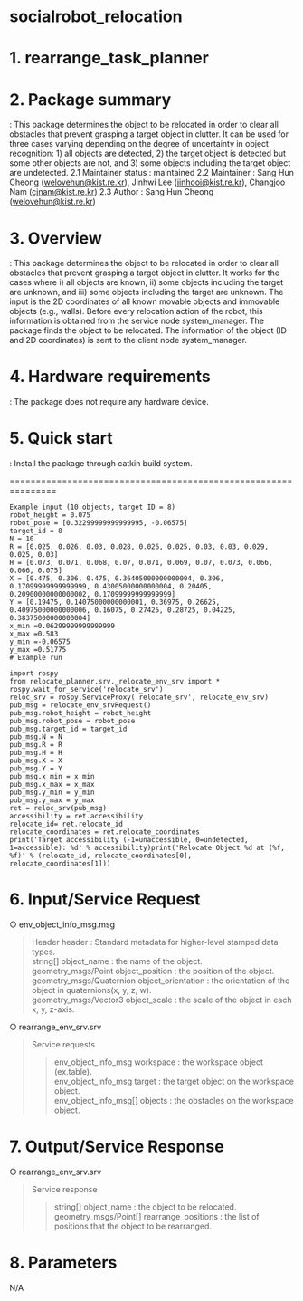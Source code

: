 # socialrobot_relocation

# 1. rearrange_task_planner

# 2. Package summary
: This package determines the object to be relocated in order to clear all obstacles that prevent grasping a target object in clutter. It can be used for three cases varying depending on the degree of uncertainty in object recognition: 1) all objects are detected, 2) the target object is detected but some other objects are not, and 3) some objects including the target object are undetected.
 2.1 Maintainer status : maintained
 2.2 Maintainer : Sang Hun Cheong (welovehun@kist.re.kr), Jinhwi Lee (jinhooi@kist.re.kr), Changjoo Nam (cjnam@kist.re.kr)
 2.3 Author : Sang Hun Cheong (welovehun@kist.re.kr)

# 3. Overview
 : This package determines the object to be relocated in order to clear all obstacles that prevent grasping a target object in clutter. It works for the cases where i) all objects are known, ii) some objects including the target are unknown, and iii) some objects including the target are unknown. The input is the 2D coordinates of all known movable objects and immovable objects (e.g., walls). Before every relocation action of the robot, this information is obtained from the service node system_manager. The package finds the object to be relocated. The information of the object (ID and 2D coordinates) is sent to the client node system_manager. 

# 4. Hardware requirements
 : The package does not require any hardware device.

# 5. Quick start 
 : Install the package through catkin build system. 

===============================================================
```
Example input (10 objects, target ID = 8)
robot_height = 0.075
robot_pose = [0.32299999999999995, -0.06575]
target_id = 8
N = 10
R = [0.025, 0.026, 0.03, 0.028, 0.026, 0.025, 0.03, 0.03, 0.029, 0.025, 0.03]
H = [0.073, 0.071, 0.068, 0.07, 0.071, 0.069, 0.07, 0.073, 0.066, 0.066, 0.075]
X = [0.475, 0.306, 0.475, 0.36405000000000004, 0.306, 0.17099999999999999, 0.43005000000000004, 0.20405, 0.20900000000000002, 0.17099999999999999]
Y = [0.19475, 0.14075000000000001, 0.36975, 0.26625, 0.40975000000000006, 0.16075, 0.27425, 0.28725, 0.04225, 0.38375000000000004]
x_min =0.06299999999999999
x_max =0.583
y_min =-0.06575
y_max =0.51775
# Example run
```
```
import rospy
from relocate_planner.srv._relocate_env_srv import *
rospy.wait_for_service('relocate_srv')
reloc_srv = rospy.ServiceProxy('relocate_srv', relocate_env_srv)
pub_msg = relocate_env_srvRequest()
pub_msg.robot_height = robot_height
pub_msg.robot_pose = robot_pose
pub_msg.target_id = target_id
pub_msg.N = N
pub_msg.R = R
pub_msg.H = H
pub_msg.X = X
pub_msg.Y = Y
pub_msg.x_min = x_min
pub_msg.x_max = x_max
pub_msg.y_min = y_min
pub_msg.y_max = y_max
ret = reloc_srv(pub_msg)
accessibility = ret.accessibility
relocate_id= ret.relocate_id
relocate_coordinates = ret.relocate_coordinates
print('Target accessibility (-1=unaccessible, 0=undetected, 1=accessible): %d' % accessibility)print('Relocate Object %d at (%f, %f)' % (relocate_id, relocate_coordinates[0], relocate_coordinates[1]))
```

# 6. Input/Service Request
○ env_object_info_msg.msg<br>
> Header header : Standard metadata for higher-level stamped data types.<br>
> string[] object_name : the name of the object.<br>
> geometry_msgs/Point object_position : the position of the object.<br>
> geometry_msgs/Quaternion object_orientation : the orientation of the object in quaternions(x, y, z, w).<br>
> geometry_msgs/Vector3 object_scale : the scale of the object in each x, y, z-axis.<br>

○ rearrange_env_srv.srv<br>
> Service requests<br>
>> env_object_info_msg workspace : the workspace object (ex.table).<br>
>> env_object_info_msg target : the target object on the workspace object.<br>
>> env_object_info_msg[] objects : the obstacles on the workspace object.<br>

# 7. Output/Service Response
○ rearrange_env_srv.srv<br>
> Service response<br>
>> string[] object_name : the object to be relocated.<br>
>> geometry_msgs/Point[] rearrange_positions : the list of positions that the object to be rearranged.<br>

# 8. Parameters
N/A
